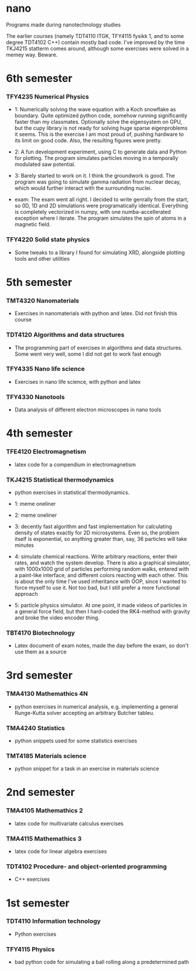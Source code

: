 # nano
Programs made during nanotechnology studies


The earlier courses (namely TDT4110 ITGK, TFY4115 fysikk 1, and to some degree TDT4102 C++) contain mostly bad code. 
I've improved by the time TKJ4215 statterm comes around, although some exercises were solved in a memey way. Beware.

# 6th semester

### TFY4235 Numerical Physics

- 1: Numerically solving the wave equation with a Koch snowflake as boundary. Quite optimized python code, somehow running significantly faster than my classmates. Optionally solve the eigensystem on GPU, but the cupy library is not ready for solving huge sparse eigenproblems it seems. This is the exercise I am most proud of, pushing hardware to its limit on good code. Also, the resulting figures were pretty.

- 2: A fun development experiment, using C to generate data and Python for plotting. The program simulates particles moving in a temporally modulated saw potential.

- 3: Barely started to work on it. I think the groundwork is good. The program was going to simulate gamma radiation from nuclear decay, which would further interact with the surrounding nuclei.

- exam: The exam went all right. I decided to write genrally from the start, so 0D, 1D and 2D simulations were programatically identical. Everything is completely vectorized in numpy, with one numba-accellerated exception where I iterate. The program simulates the spin of atoms in a magnetic field.

### TFY4220 Solid state physics

- Some tweaks to a library I found for simulating XRD, alongside plotting tools and other utilities

# 5th semester
### TMT4320 Nanomaterials

- Exercises in nanomaterials with python and latex. Did not finish this course

### TDT4120 Algorithms and data structures

- The programming part of exercises in algorithms and data structures. Some went very well, some I did not get to work fast enough

### TFY4335 Nano life science

- Exercises in nano life science, with python and latex

### TFY4330 Nanotools

- Data analysis of different electron microscopes in nano tools


# 4th semester
### TFE4120 Electromagnetism

- latex code for a compendium in electromagnetism

### TKJ4215 Statistical thermodynamics

- python exercises in statistical thermodynamics. 

- 1: meme oneliner
- 2: meme oneliner
- 3: decently fast algorithm and fast implementation for calculating density of states exactly for 2D microsystems. Even so, the problem itself is exponential, so anything greater than, say, 36 particles will take minutes
- 4: simulate chemical reactions. Write arbitrary reactions, enter their rates, and watch the system develop. 
There is also a graphical simulator, with 1000x1000 grid of particles performing random walks, entered with a paint-like interface, and different colors reacting with each other.
This is about the only time I've used inheritance with OOP, since I wanted to force myself to use it. Not too bad, but I still prefer a more functional approach
- 5: particle physics simulator. At one point, it made videos of particles in a general force field, but then I hard-coded the RK4-method with gravity and broke the video encoder thing.

### TBT4170 Biotechnology

- Latex document of exam notes, made the day before the exam, so don't use them as a source


# 3rd semester
### TMA4130 Mathemathics 4N 

- python exercises in numerical analysis, e.g. implementing a general Runge-Kutta solver accepting an arbitrary Butcher tableu.

### TMA4240 Statistics

- python snippets used for some statistics exercises

### TMT4185 Materials science

- python snippet for a task in an exercise in materials science

# 2nd semester
### TMA4105 Mathemathics 2

- latex code for multivariate calculus exercises

### TMA4115 Mathemathics 3

- latex code for linear algebra exercises

### TDT4102 Procedure- and object-oriented programming

- C++ exercises

# 1st semester
### TDT4110 Information technology

- Python exercises

### TFY4115 Physics

- bad python code for simulating a ball rolling along a predetermined path
